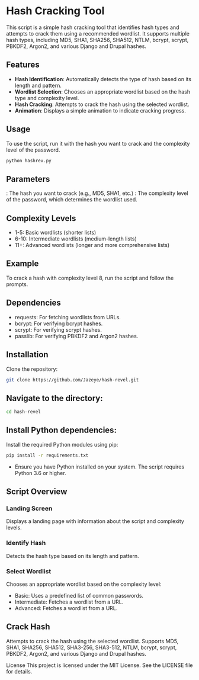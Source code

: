 # Hash Cracking Tool

This script is a simple hash cracking tool that identifies hash types and attempts to crack them using a recommended wordlist. It supports multiple hash types, including MD5, SHA1, SHA256, SHA512, NTLM, bcrypt, scrypt, PBKDF2, Argon2, and various Django and Drupal hashes.

## Features

- **Hash Identification**: Automatically detects the type of hash based on its length and pattern.
- **Wordlist Selection**: Chooses an appropriate wordlist based on the hash type and complexity level.
- **Hash Cracking**: Attempts to crack the hash using the selected wordlist.
- **Animation**: Displays a simple animation to indicate cracking progress.

## Usage

To use the script, run it with the hash you want to crack and the complexity level of the password.

```bash
python hashrev.py
```
## Parameters

<hash>: The hash you want to crack (e.g., MD5, SHA1, etc.)
<complexity>: The complexity level of the password, which determines the wordlist used.

## Complexity Levels
- 1-5: Basic wordlists (shorter lists)
- 6-10: Intermediate wordlists (medium-length lists)
- 11+: Advanced wordlists (longer and more comprehensive lists)

## Example
To crack a hash with complexity level 8, run the script and follow the prompts.

## Dependencies
- requests: For fetching wordlists from URLs.
- bcrypt: For verifying bcrypt hashes.
- scrypt: For verifying scrypt hashes.
- passlib: For verifying PBKDF2 and Argon2 hashes.

## Installation
Clone the repository:

```bash
git clone https://github.com/Jazeye/hash-revel.git
```
## Navigate to the directory:

```bash
cd hash-revel
```

## Install Python dependencies:

Install the required Python modules using pip:

```bash
pip install -r requirements.txt
```
- Ensure you have Python installed on your system. The script requires Python 3.6 or higher.

## Script Overview
### Landing Screen
Displays a landing page with information about the script and complexity levels.

### Identify Hash
Detects the hash type based on its length and pattern.

### Select Wordlist
Chooses an appropriate wordlist based on the complexity level:

- Basic: Uses a predefined list of common passwords.
- Intermediate: Fetches a wordlist from a URL.
- Advanced: Fetches a wordlist from a URL.

## Crack Hash
Attempts to crack the hash using the selected wordlist. Supports MD5, SHA1, SHA256, SHA512, SHA3-256, SHA3-512, NTLM, bcrypt, scrypt, PBKDF2, Argon2, and various Django and Drupal hashes.

License
This project is licensed under the MIT License. See the LICENSE file for details.

